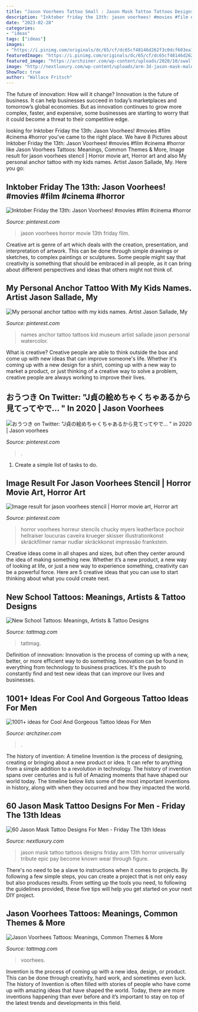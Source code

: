```yaml
---
title: "Jason Voorhees Tattoo Small : Jason Mask Tattoo Tattoos Designs Friday Arm 13th Horror Universally Tribute Epic Pay Become Known Wear Through Figure"
description: "Inktober friday the 13th: jason voorhees! #movies #film #cinema #horror"
date: "2023-02-28"
categories:
- "ideas"
tags: ["ideas"]
images:
- "https://i.pinimg.com/originals/dc/65/cf/dc65cf48146d262f3c0dcf603ea1be34.jpg"
featuredImage: "https://i.pinimg.com/originals/dc/65/cf/dc65cf48146d262f3c0dcf603ea1be34.jpg"
featured_image: "https://archziner.com/wp-content/uploads/2020/10/swallow-wrist-tattoo-small-tattoos-for-men-wearin-white-t-shirt-black-jeans-standing-on-wooden-floor.jpg"
image: "http://nextluxury.com/wp-content/uploads/arm-3d-jason-mask-male-tattoos.jpg"
ShowToc: true
author: "Wallace Fritsch"
---
```



The future of innovation: How will it change?
Innovation is the future of business. It can help businesses succeed in today’s marketplaces and tomorrow’s global economies. But as innovation continues to grow more complex, faster, and expensive, some businesses are starting to worry that it could become a threat to their competitive edge.

	

		
looking for Inktober Friday the 13th: Jason Voorhees! #movies #film #cinema #horror you've came to the right place. We have 8 Pictures about Inktober Friday the 13th: Jason Voorhees! #movies #film #cinema #horror like Jason Voorhees Tattoos: Meanings, Common Themes &amp; More, Image result for jason voorhees stencil | Horror movie art, Horror art and also My personal anchor tattoo with my kids names. Artist Jason Sallade, My. Here you go:
		
    
## Inktober Friday The 13th: Jason Voorhees! #movies #film #cinema #horror

<img loading=lazy src="https://i.pinimg.com/736x/a5/09/bb/a509bb6cdb3fb6c51b6f50705534102f.jpg" onerror="this.onerror=null;this.src='https://tse4.mm.bing.net/th?id=OIP._Idk2l_4LFguFPDy5zH2iQHaJB&amp;pid=15.1';" alt="Inktober Friday the 13th: Jason Voorhees! #movies #film #cinema #horror">

_Source: pinterest.com_

>jason voorhees horror movie 13th friday film. 

	

Creative art is genre of art which deals with the creation, presentation, and interpretation of artwork. This can be done through simple drawings or sketches, to complex paintings or sculptures. Some people might say that creativity is something that should be embraced in all people, as it can bring about different perspectives and ideas that others might not think of.

    
## My Personal Anchor Tattoo With My Kids Names. Artist Jason Sallade, My

<img loading=lazy src="https://i.pinimg.com/originals/dc/65/cf/dc65cf48146d262f3c0dcf603ea1be34.jpg" onerror="this.onerror=null;this.src='https://tse1.mm.bing.net/th?id=OIP.4C4Bdhp6bmE6zhBO3UFyYAHaKC&amp;pid=15.1';" alt="My personal anchor tattoo with my kids names. Artist Jason Sallade, My">

_Source: pinterest.com_

>names anchor tattoo tattoos kid museum artist sallade jason personal watercolor. 

	

What is creative?
Creative people are able to think outside the box and come up with new ideas that can improve someone's life. Whether it's coming up with a new design for a shirt, coming up with a new way to market a product, or just thinking of a creative way to solve a problem, creative people are always working to improve their lives.

    
## おうつき On Twitter: &quot;J貞の絵めちゃくちゃあるから見てってやで… &quot; In 2020 | Jason Voorhees

<img loading=lazy src="https://i.pinimg.com/736x/3e/4f/d4/3e4fd4bd43d320f3bb20b29df0bdfd26.jpg" onerror="this.onerror=null;this.src='https://tse1.mm.bing.net/th?id=OIP.YL6qsrdkaa7YpCBqvkB3tAHaLH&amp;pid=15.1';" alt="おうつき on Twitter: &quot;J貞の絵めちゃくちゃあるから見てってやで… &quot; in 2020 | Jason voorhees">

_Source: pinterest.com_

>. 

	

1. Create a simple list of tasks to do.

    
## Image Result For Jason Voorhees Stencil | Horror Movie Art, Horror Art

<img loading=lazy src="https://i.pinimg.com/736x/05/d2/ab/05d2ab7673d2a50b5a46756006b2dbcb.jpg" onerror="this.onerror=null;this.src='https://tse1.mm.bing.net/th?id=OIP.0Rk_QHw5d4uDeOZzcFS36gHaKU&amp;pid=15.1';" alt="Image result for jason voorhees stencil | Horror movie art, Horror art">

_Source: pinterest.com_

>horror voorhees horreur stencils chucky myers leatherface pochoir hellraiser loucuras caveira krueger skisser illustrationkonst skräckfilmer ramar nudlar skräckkonst impressão frankstein. 

	

Creative ideas come in all shapes and sizes, but often they center around the idea of making something new. Whether it’s a new product, a new way of looking at life, or just a new way to experience something, creativity can be a powerful force. Here are 5 creative ideas that you can use to start thinking about what you could create next.

    
## New School Tattoos: Meanings, Artists &amp; Tattoo Designs

<img loading=lazy src="https://tattmag.com/wp-content/uploads/2020/10/New-School-Sunflower-Tattoo.jpg" onerror="this.onerror=null;this.src='https://tse1.mm.bing.net/th?id=OIP.aUWM5B6eUdHQlxkPf6bR2QHaL-&amp;pid=15.1';" alt="New School Tattoos: Meanings, Artists &amp; Tattoo Designs">

_Source: tattmag.com_

>tattmag. 

	

Definition of innovation:
Innovation is the process of coming up with a new, better, or more efficient way to do something. Innovation can be found in everything from technology to business practices. It's the push to constantly find and test new ideas that can improve our lives and businesses.

    
## 1001+ Ideas For Cool And Gorgeous Tattoo Ideas For Men

<img loading=lazy src="https://archziner.com/wp-content/uploads/2020/10/swallow-wrist-tattoo-small-tattoos-for-men-wearin-white-t-shirt-black-jeans-standing-on-wooden-floor.jpg" onerror="this.onerror=null;this.src='https://tse2.mm.bing.net/th?id=OIP.MOAgrO5tnKkfLYp9-Z-mfwHaHa&amp;pid=15.1';" alt="1001+ ideas for Cool And Gorgeous Tattoo Ideas For Men">

_Source: archziner.com_

>. 

	

The history of invention: A timeline
Invention is the process of designing, creating or bringing about a new product or idea. It can refer to anything from a simple addition to a revolution in technology. The history of invention spans over centuries and is full of Amazing moments that have shaped our world today. 
The timeline below lists some of the most important inventions in history, along with when they occurred and how they impacted the world.

    
## 60 Jason Mask Tattoo Designs For Men - Friday The 13th Ideas

<img loading=lazy src="http://nextluxury.com/wp-content/uploads/arm-3d-jason-mask-male-tattoos.jpg" onerror="this.onerror=null;this.src='https://tse4.mm.bing.net/th?id=OIP.AySnVRM1Sx3RA3RnMa7CiAHaHa&amp;pid=15.1';" alt="60 Jason Mask Tattoo Designs For Men - Friday The 13th Ideas">

_Source: nextluxury.com_

>jason mask tattoo tattoos designs friday arm 13th horror universally tribute epic pay become known wear through figure. 

	

There's no need to be a slave to instructions when it comes to projects. By following a few simple steps, you can create a project that is not only easy but also produces results. From setting up the tools you need, to following the guidelines provided, these five tips will help you get started on your next DIY project.

    
## Jason Voorhees Tattoos: Meanings, Common Themes &amp; More

<img loading=lazy src="https://tattmag.com/wp-content/uploads/2020/03/Jason-Voorhees-tattoo-86-1024x1024.jpg" onerror="this.onerror=null;this.src='https://tse3.mm.bing.net/th?id=OIP.kKEY5tA2bDlIYwsoTfzuMgHaHa&amp;pid=15.1';" alt="Jason Voorhees Tattoos: Meanings, Common Themes &amp; More">

_Source: tattmag.com_

>voorhees. 

	

Invention is the process of coming up with a new idea, design, or product. This can be done through creativity, hard work, and sometimes even luck. The history of Invention is often filled with stories of people who have come up with amazing ideas that have shaped the world. Today, there are more inventions happening than ever before and it’s important to stay on top of the latest trends and developments in this field.

